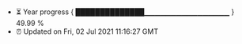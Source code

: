 - ⏳ Year progress { ██████████████▁▁▁▁▁▁▁▁▁▁▁▁▁▁▁▁ } 49.99 %
- ⏰ Updated on Fri, 02 Jul 2021 11:16:27 GMT

